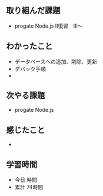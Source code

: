 ## 取り組んだ課題
- progate Node.js Ⅱ復習　Ⅲ〜
## わかったこと
- データベースへの追加、削除、更新
- デバック手順
- 
## 次やる課題
- progate Node.js 
## 感じたこと
- 
## 学習時間
- 今日 時間
- 累計 74時間
